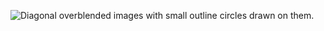 ![Diagonal overblended images with small outline circles drawn on them.](./assets/preview.png "Preview of the sketch")
